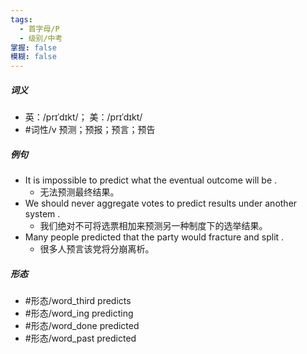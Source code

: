 ```yaml
---
tags:
  - 首字母/P
  - 级别/中考
掌握: false
模糊: false
---
```

##### 词义
- 英：/prɪˈdɪkt/； 美：/prɪˈdɪkt/
- #词性/v  预测；预报；预言；预告
##### 例句
- It is impossible to predict what the eventual outcome will be .
	- 无法预测最终结果。
- We should never aggregate votes to predict results under another system .
	- 我们绝对不可将选票相加来预测另一种制度下的选举结果。
- Many people predicted that the party would fracture and split .
	- 很多人预言该党将分崩离析。
##### 形态
- #形态/word_third predicts
- #形态/word_ing predicting
- #形态/word_done predicted
- #形态/word_past predicted
